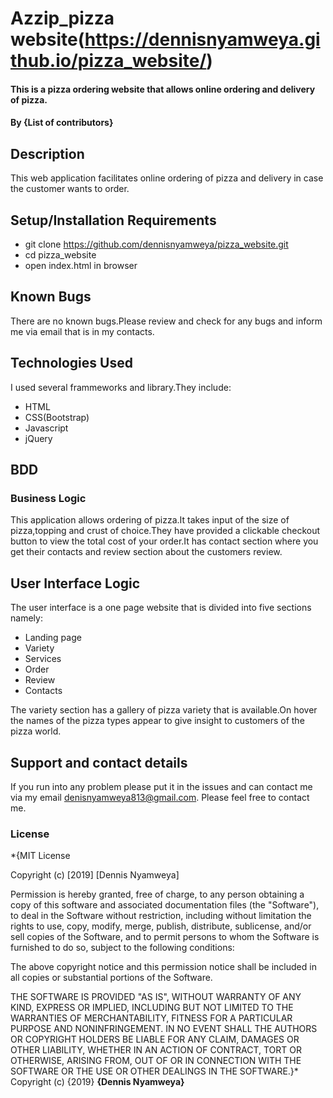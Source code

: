 # Azzip_pizza website(https://dennisnyamweya.github.io/pizza_website/)
#### This is a pizza ordering website that allows online ordering and delivery of pizza.
#### By **{List of contributors}**
## Description
This web application facilitates online ordering of pizza and delivery in case the customer wants to order.  
## Setup/Installation Requirements
* git clone https://github.com/dennisnyamweya/pizza_website.git
* cd pizza_website
* open index.html in browser
## Known Bugs
There are no known bugs.Please review and check for any bugs and inform me via email that is in my contacts.
## Technologies Used
I used several frammeworks and library.They include:
* HTML
* CSS(Bootstrap)
* Javascript
* jQuery
## BDD
### Business Logic
This application allows ordering of pizza.It takes input of the size of pizza,topping and crust of choice.They have provided a clickable checkout button to view the total cost of your order.It has contact section where you get their contacts and review section about the customers review.
## User Interface Logic
The user interface is a one page website that is divided into five sections namely:
 * Landing page
 * Variety
 * Services
 * Order
 * Review
 * Contacts

The variety section has a gallery of pizza variety that is available.On hover the names of the pizza types appear to give insight to customers of the pizza world.
## Support and contact details
If you run into any problem please put it in the issues and can contact me via my email denisnyamweya813@gmail.com.
Please feel free to contact me.
### License
*{MIT License

Copyright (c) [2019] [Dennis Nyamweya]

Permission is hereby granted, free of charge, to any person obtaining a copy
of this software and associated documentation files (the "Software"), to deal
in the Software without restriction, including without limitation the rights
to use, copy, modify, merge, publish, distribute, sublicense, and/or sell
copies of the Software, and to permit persons to whom the Software is
furnished to do so, subject to the following conditions:

The above copyright notice and this permission notice shall be included in all
copies or substantial portions of the Software.

THE SOFTWARE IS PROVIDED "AS IS", WITHOUT WARRANTY OF ANY KIND, EXPRESS OR
IMPLIED, INCLUDING BUT NOT LIMITED TO THE WARRANTIES OF MERCHANTABILITY,
FITNESS FOR A PARTICULAR PURPOSE AND NONINFRINGEMENT. IN NO EVENT SHALL THE
AUTHORS OR COPYRIGHT HOLDERS BE LIABLE FOR ANY CLAIM, DAMAGES OR OTHER
LIABILITY, WHETHER IN AN ACTION OF CONTRACT, TORT OR OTHERWISE, ARISING FROM,
OUT OF OR IN CONNECTION WITH THE SOFTWARE OR THE USE OR OTHER DEALINGS IN THE
SOFTWARE.}*
Copyright (c) {2019} **{Dennis Nyamweya}**
